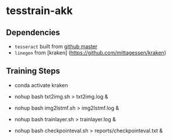 # tesstrain-akk

## Dependencies

* `tesseract` built from [github master](https://github.com/tesseract-ocr/tesseract)
* `linegen` from [kraken] (https://github.com/mittagessen/kraken)

## Training Steps

* conda activate kraken
* nohup bash txt2img.sh   > txt2img.log & 

* nohup bash  img2lstmf.sh > img2lstmf.log & 

* nohup bash trainlayer.sh > trainlayer.log & 

* nohup bash checkpointeval.sh > reports/checkpointeval.txt & 


